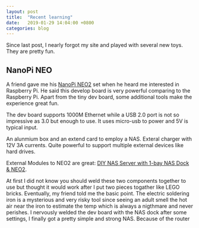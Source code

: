 ```yaml
---
layout: post
title:  "Recent learning"
date:   2019-01-29 14:04:00 +0800
categories: blog
---
```


Since last post, I nearly forgot my site and played with several new toys. They are pretty fun. 

## NanoPi NEO ##

A friend gave me his [NanoPi NEO2](http://wiki.friendlyarm.com/wiki/index.php/NanoPi_NEO2) set when he heard me interested in Raspberry Pi. He said this  develop board is very powerful comparing to the Raspberry Pi. Apart from the tiny dev board, some additional tools make the experience great fun. 

The dev board supports 1000M Ethernet while a USB 2.0 port is not so impressive as 3.0 but enough to use. It uses micro-usb to power and 5V is typical input. 

An alunmium box and an extend card to employ a NAS. Exteral charger with 12V 3A currents. Quite powerful to support multiple external devices like hard drives. 

External Modules to NEO2 are great: [DIY NAS Server with 1-bay NAS Dock & NEO2](http://wiki.friendlyarm.com/wiki/index.php/1-bay_NAS_Dock_v1.2_for_NanoPi_NEO/NEO2).

At first I did not know you should weld these two components together to use but thought it would work after I put two pieces togather like LEGO bricks. Eventually, my friend told me the basic point. The electric soldering iron is a mysterious and very risky tool since seeing an adult smell the hot air near the iron to estimate the temp which is always a nigthmare and never perishes. I nervously welded the dev board with the NAS dock after some settings, I finally got a pretty simple and strong NAS. Because of the router